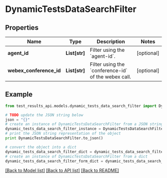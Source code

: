 # DynamicTestsDataSearchFilter


## Properties
Name | Type | Description | Notes
------------ | ------------- | ------------- | -------------
**agent_id** | **List[str]** | Filter using the &#x60;agent-id&#x60;. | [optional] 
**webex_conference_id** | **List[str]** | Filter using the &#x60;conference-id&#x60; of the webex call. | [optional] 

## Example

```python
from test_results_api.models.dynamic_tests_data_search_filter import DynamicTestsDataSearchFilter

# TODO update the JSON string below
json = "{}"
# create an instance of DynamicTestsDataSearchFilter from a JSON string
dynamic_tests_data_search_filter_instance = DynamicTestsDataSearchFilter.from_json(json)
# print the JSON string representation of the object
print DynamicTestsDataSearchFilter.to_json()

# convert the object into a dict
dynamic_tests_data_search_filter_dict = dynamic_tests_data_search_filter_instance.to_dict()
# create an instance of DynamicTestsDataSearchFilter from a dict
dynamic_tests_data_search_filter_form_dict = dynamic_tests_data_search_filter.from_dict(dynamic_tests_data_search_filter_dict)
```
[[Back to Model list]](../README.md#documentation-for-models) [[Back to API list]](../README.md#documentation-for-api-endpoints) [[Back to README]](../README.md)


